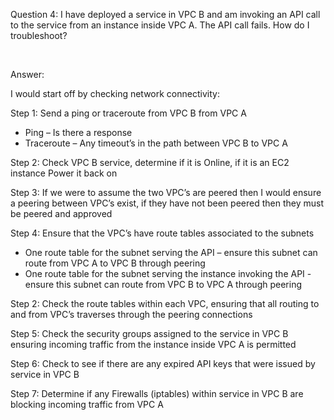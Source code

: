 <p>Question 4: I have deployed a service in VPC B and am invoking an API call to the service from an instance inside VPC A. The API call fails. How do I troubleshoot?</p>
<p>&nbsp;</p>
<p>Answer:</p>
<p>I would start off by checking network connectivity:</p>
<p>Step 1: Send a ping or traceroute from VPC B from VPC A</p>
<ul>
<li>Ping &ndash; Is there a response</li>
<li>Traceroute &ndash; Any timeout&rsquo;s in the path between VPC B to VPC A</li>
</ul>
<p>Step 2:&nbsp;Check VPC B service, determine if it is Online, if it is an EC2 instance Power it back on</p>
<p>Step&nbsp;3: If we were to assume the two VPC&rsquo;s are peered then I would ensure a peering between VPC&rsquo;s exist, if they have not been peered then they must be peered and approved</p>
<p>Step&nbsp;4: Ensure that the VPC&rsquo;s have route tables associated to the subnets</p>
<ul>
<li>One route table for the subnet serving the API &ndash; ensure this subnet can route from VPC A to VPC B through peering</li>
<li>One route table for the subnet serving the instance invoking the API - ensure this subnet can route from VPC B to VPC A through peering</li>
</ul>
<p>Step 2:&nbsp;Check&nbsp;the route tables within each VPC, ensuring that all routing to and from VPC&rsquo;s traverses through the peering connections</p>
<p>Step 5: Check the security groups assigned to the service in VPC B ensuring incoming traffic from the instance inside VPC A is permitted</p>
<p>Step 6: Check to see if there are any expired API keys that were issued by service in VPC B</p>
<p>Step 7: Determine if any Firewalls (iptables) within service in VPC B are blocking incoming traffic from VPC A</p>
<p>&nbsp;</p>
